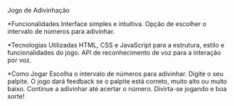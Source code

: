 Jogo de Adivinhação

*Funcionalidades
Interface simples e intuitiva.
Opção de escolher o intervalo de números para adivinhar.

*Tecnologias Utilizadas
HTML, CSS e JavaScript para a estrutura, estilo e funcionalidades do jogo.
API de reconhecimento de voz para a interação por voz.

*Como Jogar
Escolha o intervalo de números para adivinhar.
Digite o seu palpite.
O jogo dará feedback se o palpite está correto, muito alto ou muito baixo.
Continue a adivinhar até acertar o número.
Divirta-se jogando e boa sorte!
